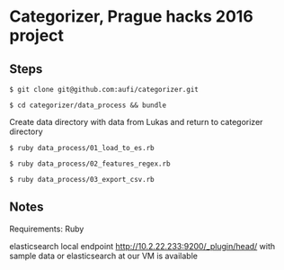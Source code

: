 # Categorizer, Prague hacks 2016 project

## Steps

```$ git clone git@github.com:aufi/categorizer.git```

```$ cd categorizer/data_process && bundle```

Create data directory with data from Lukas and return to categorizer directory

```$ ruby data_process/01_load_to_es.rb```

```$ ruby data_process/02_features_regex.rb```

```$ ruby data_process/03_export_csv.rb```

## Notes

Requirements: Ruby

elasticsearch local endpoint http://10.2.22.233:9200/_plugin/head/ with sample data or elasticsearch at our VM is available
